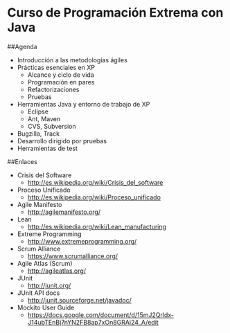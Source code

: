 Curso de Programación Extrema con Java
======================================

##Agenda

- Introducción a las metodologías ágiles
- Prácticas esenciales en XP
	- Alcance y ciclo de vida
	- Programación en pares
	- Refactorizaciones
	- Pruebas  
- Herramientas Java y entorno de trabajo de XP
	- Eclipse
	- Ant, Maven
	- CVS, Subversion
- Bugzilla, Track
- Desarrollo dirigido por pruebas
- Herramientas de test  

##Enlaces

- Crisis del Software
	- http://es.wikipedia.org/wiki/Crisis_del_software
- Proceso Unificado
	- http://es.wikipedia.org/wiki/Proceso_unificado
- Agile Manifesto
	- http://agilemanifesto.org/
- Lean
	- http://es.wikipedia.org/wiki/Lean_manufacturing
- Extreme Programming
	- http://www.extremeprogramming.org/
- Scrum Alliance
	- https://www.scrumalliance.org/
- Agile Atlas (Scrum)
	- http://agileatlas.org/
- JUnit
	- http://junit.org/
- JUnit API docs
	- http://junit.sourceforge.net/javadoc/
- Mockito User Guide
	- https://docs.google.com/document/d/15mJ2Qrldx-J14ubTEnBj7nYN2FB8ap7xOn8GRAi24_A/edit
